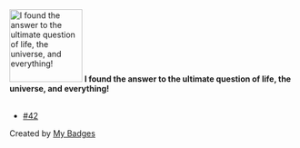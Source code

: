 <img src="https://my-badges.github.io/my-badges/the-ultimate-question.png" alt="I found the answer to the ultimate question of life, the universe, and everything!" title="I found the answer to the ultimate question of life, the universe, and everything!" width="128">
<strong>I found the answer to the ultimate question of life, the universe, and everything!</strong>
<br><br>

- <a href="https://github.com/herrbischoff/awesome-command-line-apps/issues/42">#42</a>


Created by <a href="https://github.com/my-badges/my-badges">My Badges</a>